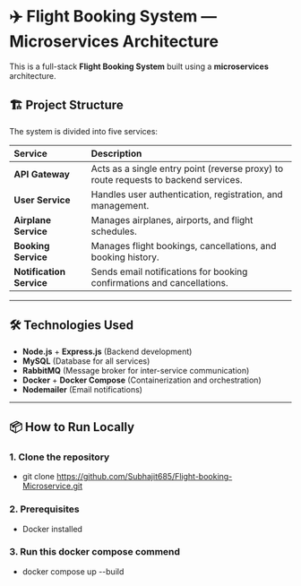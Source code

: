 # ✈️ Flight Booking System — Microservices Architecture

This is a full-stack **Flight Booking System** built using a **microservices** architecture.

## 🏗️ Project Structure

The system is divided into five services:

| Service | Description |
| :--- | :--- |
| **API Gateway** | Acts as a single entry point (reverse proxy) to route requests to backend services. |
| **User Service** | Handles user authentication, registration, and management. |
| **Airplane Service** | Manages airplanes, airports, and flight schedules. |
| **Booking Service** | Manages flight bookings, cancellations, and booking history. |
| **Notification Service** | Sends email notifications for booking confirmations and cancellations. |

---

## 🛠️ Technologies Used

- **Node.js** + **Express.js** (Backend development)
- **MySQL** (Database for all services)
- **RabbitMQ** (Message broker for inter-service communication)
- **Docker** + **Docker Compose** (Containerization and orchestration)
- **Nodemailer** (Email notifications)

---

## 📦 How to Run Locally

### 1. Clone the repository 
- git clone https://github.com/Subhajit685/Flight-booking-Microservice.git

### 2. Prerequisites
- Docker installed

### 3. Run this docker compose commend
- docker compose up --build

